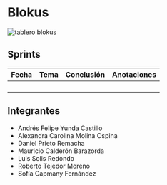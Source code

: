 # Blokus
![tablero blokus](https://upload.wikimedia.org/wikipedia/commons/thumb/1/16/BlockusFinalBoardCloseUp.jpg/245px-BlockusFinalBoardCloseUp.jpg)

## Sprints
| Fecha | Tema | Conclusión | Anotaciones |
|-------|------|------------|-------------|
|||||
|||||
|||||
|||||

## Integrantes
- Andrés Felipe Yunda Castillo
- Alexandra Carolina Molina Ospina
- Daniel Prieto Remacha
- Mauricio Calderón Barazorda
- Luis Solis Redondo
- Roberto Tejedor Moreno
- Sofía Capmany Fernández

